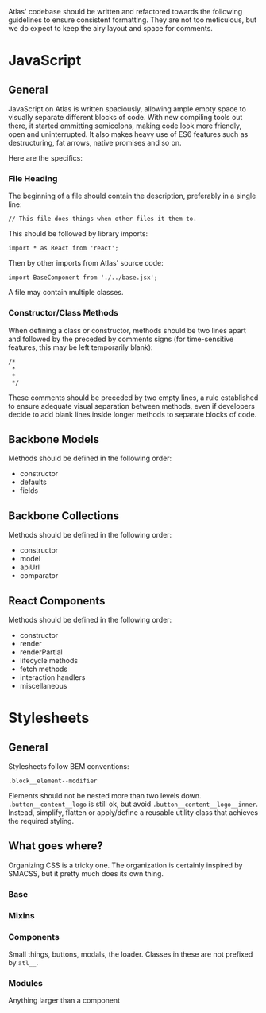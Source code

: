Atlas' codebase should be written and refactored towards the following guidelines to ensure consistent formatting. They are not too meticulous, but we do expect to keep the airy layout and space for comments.

# JavaScript

## General

JavaScript on Atlas is written spaciously, allowing ample empty space to visually separate different blocks of code. With new compiling tools out there, it started ommitting semicolons, making code look more friendly, open and uninterrupted. It also makes heavy use of ES6 features such as destructuring, fat arrows, native promises and so on.

Here are the specifics:

### File Heading

The beginning of a file should contain the description, preferably in a single line:

	// This file does things when other files it them to.

This should be followed by library imports:

	import * as React from 'react';

Then by other imports from Atlas' source code:

	import BaseComponent from './../base.jsx';

A file may contain multiple classes.

### Constructor/Class Methods

When defining a class or constructor, methods should be two lines apart and followed by the preceded by comments signs (for time-sensitive features, this may be left temporarily blank):

	/*
	 *
	 *
	 */

These comments should be preceded by two empty lines, a rule established to ensure adequate visual separation between methods, even if developers decide to add blank lines inside longer methods to separate blocks of code.

## Backbone Models

Methods should be defined in the following order:

* constructor
* defaults
* fields

## Backbone Collections

Methods should be defined in the following order:

* constructor
* model
* apiUrl
* comparator

## React Components

Methods should be defined in the following order:

* constructor
* render
* renderPartial
* lifecycle methods
* fetch methods
* interaction handlers
* miscellaneous

# Stylesheets

## General

Stylesheets follow BEM conventions:

	.block__element--modifier

Elements should not be nested more than two levels down. ``.button__content__logo`` is still ok, but avoid ``.button__content__logo__inner``. Instead, simplify, flatten or apply/define a reusable utility class that achieves the required styling.

## What goes where?

Organizing CSS is a tricky one. The organization is certainly inspired by SMACSS, but it pretty much does its own thing.

### Base

### Mixins

### Components

Small things, buttons, modals, the loader. Classes in these are not prefixed by ``atl__``.

### Modules

Anything larger than a component